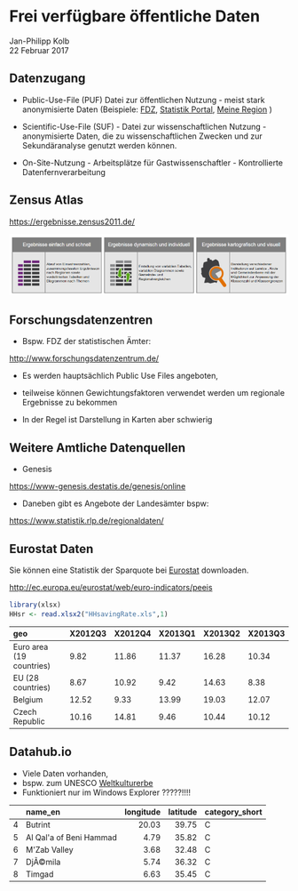 # Frei verfügbare öffentliche Daten
Jan-Philipp Kolb  
22 Februar 2017  




## Datenzugang

- Public-Use-File (PUF) Datei zur öffentlichen Nutzung - meist stark anonymisierte Daten
(Beispiele: [FDZ](www.forschungsdatenzentrum.de), [Statistik Portal](www.statistik-portal.de), [Meine Region](www.infothek.statistik.rlp.de/lis/MeineRegion/index.asp) )

- Scientific-Use-File (SUF) - Datei zur wissenschaftlichen Nutzung - anonymisierte Daten, die zu wissenschaftlichen Zwecken und zur Sekundäranalyse genutzt werden können. 
 
- On-Site-Nutzung - Arbeitsplätze für Gastwissenschaftler - Kontrollierte Datenfernverarbeitung


## Zensus Atlas

<https://ergebnisse.zensus2011.de/>

![Zensus Datenbank](figure/Zensusdtb.PNG)


## Forschungsdatenzentren

- Bspw. FDZ der statistischen Ämter:

<http://www.forschungsdatenzentrum.de/>

- Es werden hauptsächlich Public Use Files angeboten, 

- teilweise können Gewichtungsfaktoren verwendet werden um regionale Ergebnisse zu bekommen

- In der Regel ist Darstellung in Karten aber schwierig

## Weitere Amtliche Datenquellen

- Genesis

<https://www-genesis.destatis.de/genesis/online>

- Daneben gibt es Angebote der Landesämter bspw:

<https://www.statistik.rlp.de/regionaldaten/>

## Eurostat Daten

Sie können eine Statistik der Sparquote bei [Eurostat](http://ec.europa.eu/eurostat/web/euro-indicators/peeis) downloaden.

<http://ec.europa.eu/eurostat/web/euro-indicators/peeis>




```r
library(xlsx)
HHsr <- read.xlsx2("HHsavingRate.xls",1)
```



|geo                      |X2012Q3 |X2012Q4 |X2013Q1 |X2013Q2 |X2013Q3 |
|:------------------------|:-------|:-------|:-------|:-------|:-------|
|Euro area (19 countries) |9.82    |11.86   |11.37   |16.28   |10.34   |
|EU (28 countries)        |8.67    |10.92   |9.42    |14.63   |8.38    |
|Belgium                  |12.52   |9.33    |13.99   |19.03   |12.07   |
|Czech Republic           |10.16   |14.81   |9.46    |10.44   |10.12   |


## Datahub.io

- Viele Daten vorhanden, 
- bspw. zum UNESCO [Weltkulturerbe](http://datahub.io/dataset/unesco-world-heritage-sites/resource/d4116195-44d8-4bc1-9f91-9b570870dc19)
- Funktioniert nur im Windows Explorer ?????!!!!









|   |name_en                 | longitude| latitude|category_short |
|:--|:-----------------------|---------:|--------:|:--------------|
|4  |Butrint                 |     20.03|    39.75|C              |
|5  |Al Qal'a of Beni Hammad |      4.79|    35.82|C              |
|6  |M'Zab Valley            |      3.68|    32.48|C              |
|7  |DjÃ©mila                |      5.74|    36.32|C              |
|8  |Timgad                  |      6.63|    35.45|C              |
